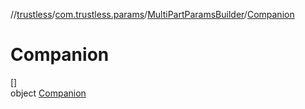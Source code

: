 //[trustless](../../../../index.md)/[com.trustless.params](../../index.md)/[MultiPartParamsBuilder](../index.md)/[Companion](index.md)

# Companion

[]\
object [Companion](index.md)
